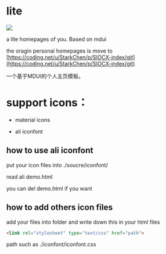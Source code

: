 # lite

![](https://img.shields.io/badge/mdui-0.1.2-green.svg?style=flat-square)

a lite homepages of you. Based on mdui

the oragin personal homepages is move to [https://coding.net/u/StarkChen/p/SIOCX-index/git](https://coding.net/u/StarkChen/p/SIOCX-index/git)

一个基于MDUI的个人主页模板。

# support icons：

- material icons

- ali iconfont

## how to use ali iconfont

put your icon files into ./soucre/iconfont/

read ali demo.html

you can del demo.html if you want

## how to add others icon files

add your files into folder and write down this in your html files

```html
<link rel="stylesheet" type="text/css" href="path">
```

path such as ./iconfont/iconfont.css
